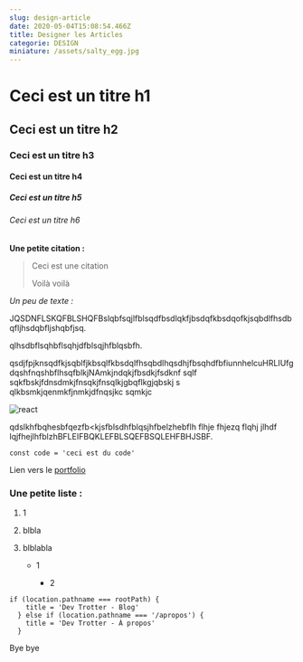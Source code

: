 ```yaml
---
slug: design-article
date: 2020-05-04T15:08:54.466Z
title: Designer les Articles
categorie: DESIGN
miniature: /assets/salty_egg.jpg
---
```

# Ceci est un titre h1

## Ceci est un titre h2

### Ceci est un titre h3

#### Ceci est un titre h4

##### Ceci est un titre h5

###### Ceci est un titre h6

**Une petite citation :**

> Ceci est une citation
>
> Voilà voilà

*Un peu de texte :* 

JQSDNFLSKQFBLSHQFBslqbfsqjlfblsqdfbsdlqkfjbsdqfkbsdqofkjsqbdlfhsdbqfljhsdqbfljshqbfjsq.

qlhsdbflsqhbflsqhjdfblsqjhfblqsbfh.

qsdjfpjknsqdfkjsqblfjkbsqlfkbsdqlfhsqbdlhqsdhjfbsqhdfbfiunnhelcuHRLIUfgdqshfnqshbflhsqfblkjNAmkjndqkjfbsdkjfsdknf sqlf sqkfbskjfdnsdmkjfnsqkjfnsqlkjgbqflkgjqbskj s qlkbsmkjqenmkfjnmkjdfnqsjkc sqmkjc 

![react](/assets/miniature.png "react")

qdslkhfbqhesbfqezfb<kjsfblsdhfblqsjhfbelzhebflh flhje fhjezq flqhj jlhdf lqjfhejlhfblzhBFLEIFBQKLEFBLSQEFBSQLEHFBHJSBF.

`const code = 'ceci est du code'`

Lien vers le [portfolio](https://www.ilanamzallag.com)

### Une petite liste : 

1. 1
2. blbla
3. blblabla

   * 1

     * 2

```
if (location.pathname === rootPath) {
    title = 'Dev Trotter - Blog'
  } else if (location.pathname === '/apropos') {
    title = 'Dev Trotter - À propos'
  }
```



Bye bye

<bio sign='Remi'></bio>